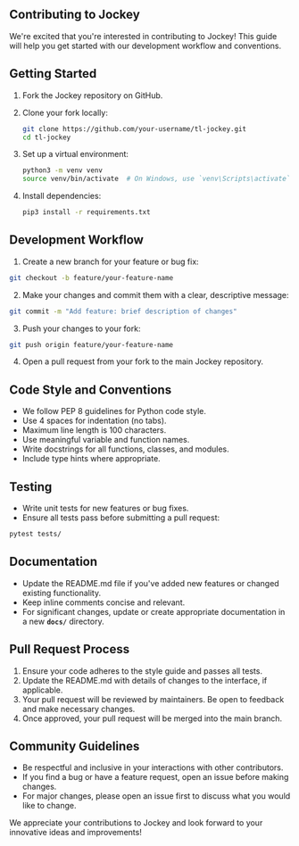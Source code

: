 ## **Contributing to Jockey**

We're excited that you're interested in contributing to Jockey! This guide will help you get started with our development workflow and conventions.

## **Getting Started**

1. Fork the Jockey repository on GitHub.
2. Clone your fork locally:
    
    ```bash
    git clone https://github.com/your-username/tl-jockey.git
    cd tl-jockey
    ```
    
3. Set up a virtual environment:
    
    ```bash
    python3 -m venv venv
    source venv/bin/activate  # On Windows, use `venv\Scripts\activate`
    ```
    
4. Install dependencies:
    
    ```bash
    pip3 install -r requirements.txt
    ```
    

## **Development Workflow**

1. Create a new branch for your feature or bug fix:

```bash
git checkout -b feature/your-feature-name
```

2. Make your changes and commit them with a clear, descriptive message:

```bash
git commit -m "Add feature: brief description of changes"
```

3. Push your changes to your fork:

```bash
git push origin feature/your-feature-name
```

4. Open a pull request from your fork to the main Jockey repository.

## **Code Style and Conventions**

- We follow PEP 8 guidelines for Python code style.
- Use 4 spaces for indentation (no tabs).
- Maximum line length is 100 characters.
- Use meaningful variable and function names.
- Write docstrings for all functions, classes, and modules.
- Include type hints where appropriate.

## **Testing**

- Write unit tests for new features or bug fixes.
- Ensure all tests pass before submitting a pull request:

```bash
pytest tests/
```

## **Documentation**

- Update the README.md file if you've added new features or changed existing functionality.
- Keep inline comments concise and relevant.
- For significant changes, update or create appropriate documentation in a new **`docs/`** directory.

## **Pull Request Process**

1. Ensure your code adheres to the style guide and passes all tests.
2. Update the README.md with details of changes to the interface, if applicable.
3. Your pull request will be reviewed by maintainers. Be open to feedback and make necessary changes.
4. Once approved, your pull request will be merged into the main branch.

## **Community Guidelines**

- Be respectful and inclusive in your interactions with other contributors.
- If you find a bug or have a feature request, open an issue before making changes.
- For major changes, please open an issue first to discuss what you would like to change.

We appreciate your contributions to Jockey and look forward to your innovative ideas and improvements!